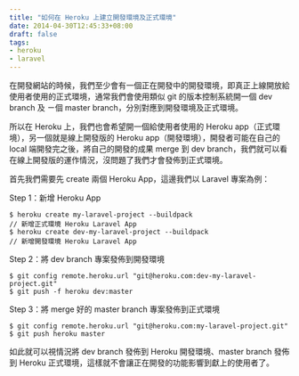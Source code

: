 ```yaml
---
title: "如何在 Heroku 上建立開發環境及正式環境"
date: 2014-04-30T12:45:33+08:00
draft: false
tags:
- heroku
- laravel
---
```


在開發網站的時候，我們至少會有一個正在開發中的開發環境，即真正上線開放給使用者使用的正式環境，通常我們會使用類似 git 的版本控制系統開一個 dev branch 及 ㄧ個 master branch，分別對應到開發環境及正式環境。

所以在 Heroku 上，我們也會希望開一個給使用者使用的 Heroku app（正式環境），另一個就是線上開發版的 Heroku app（開發環境），開發者可能在自己的 local 端開發完之後，將自己的開發的成果 merge 到 dev branch，我們就可以看在線上開發版的運作情況，沒問題了我們才會發佈到正式環境。

首先我們需要先 create 兩個 Heroku App，這邊我們以 Laravel 專案為例：

Step 1：新增 Heroku App

    $ heroku create my-laravel-project --buildpack
    // 新增正式環境 Heroku Laravel App
    $ heroku create dev-my-laravel-project --buildpack
    // 新增開發環境 Heroku Laravel App

Step 2：將 dev branch 專案發佈到開發環境

    $ git config remote.heroku.url "git@heroku.com:dev-my-laravel-project.git"
    $ git push -f heroku dev:master

Step 3：將 merge 好的 master branch 專案發佈到正式環境

    $ git config remote.heroku.url "git@heroku.com:my-laravel-project.git"
    $ git push heroku master

如此就可以視情況將 dev branch 發佈到 Heroku 開發環境、master branch 發佈到 Heroku 正式環境，這樣就不會讓正在開發的功能影響到獻上的使用者了。
